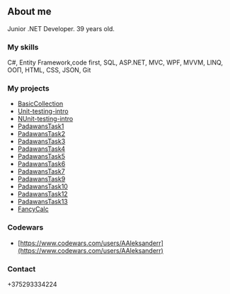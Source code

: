 ## About me

Junior .NET Developer. 39 years old.

### My skills

C#, Entity Framework,code first, SQL, ASP.NET, MVC, WPF, MVVM, LINQ, ООП, HTML, CSS, JSON, Git

### My projects

- [BasicCollection](https://github.com/AAleksanderr/BasicCollection.git)
- [Unit-testing-intro](https://github.com/AAleksanderr/Unit-testing-intro)
- [NUnit-testing-intro](https://github.com/AAleksanderr/NUnit-testing-intro)
- [PadawansTask1](https://github.com/AAleksanderr/PadawansTask1)
- [PadawansTask2](https://github.com/AAleksanderr/PadawansTask2)
- [PadawansTask3](https://github.com/AAleksanderr/PadawansTask3)
- [PadawansTask4](https://github.com/AAleksanderr/PadawansTask4)
- [PadawansTask5](https://github.com/AAleksanderr/PadawansTask5)
- [PadawansTask6](https://github.com/AAleksanderr/PadawansTask6)
- [PadawansTask7](https://github.com/AAleksanderr/PadawansTask7)
- [PadawansTask9](https://github.com/AAleksanderr/PadawansTask9)
- [PadawansTask10](https://github.com/AAleksanderr/PadawansTask10)
- [PadawansTask12](https://github.com/AAleksanderr/PadawansTask12)
- [PadawansTask13](https://github.com/AAleksanderr/PadawansTask13)
- [FancyCalc](https://github.com/AAleksanderr/FancyCalc)

### Codewars

- [https://www.codewars.com/users/AAleksanderr](https://www.codewars.com/users/AAleksanderr)

### Contact

+375293334224
